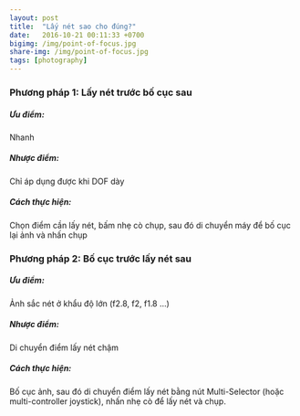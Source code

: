 ```yaml
---
layout: post
title:  "Lấy nét sao cho đúng?"
date:   2016-10-21 00:11:33 +0700
bigimg: /img/point-of-focus.jpg
share-img: /img/point-of-focus.jpg
tags: [photography]
---
```


### Phương pháp 1: Lấy nét trước bố cục sau

##### Ưu điểm: 
Nhanh

##### Nhược điểm: 
Chỉ áp dụng được khi DOF dày

##### Cách thực hiện: 
Chọn điểm cần lấy nét, bấm nhẹ cò chụp, sau đó di chuyển máy để bố cục lại ảnh và nhấn chụp

### Phương pháp 2: Bố cục trước lấy nét sau

##### Ưu điểm: 
Ảnh sắc nét ở khẩu độ lớn (f2.8, f2, f1.8 …)
##### Nhược điểm: 
Di chuyển điểm lấy nét chậm
##### Cách thực hiện: 
Bố cục ảnh, sau đó di chuyển điểm lấy nét bằng nút Multi-Selector (hoặc multi-controller joystick), nhấn nhẹ cò để lấy nét và chụp.
